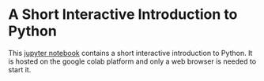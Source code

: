 # A Short Interactive Introduction to Python

This [jupyter notebook](https://colab.research.google.com/drive/1_qg3wu0dtF4d5aW-R4hyMFqyY6zgm0ra) contains
a short interactive introduction to Python. It is hosted on the google colab platform and only a web browser is needed to start it.
